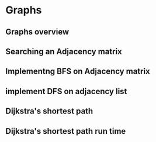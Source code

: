 # Graphs

## Graphs overview

## Searching an Adjacency matrix

## Implementng BFS on Adjacency matrix

## implement DFS on adjacency list

## Dijkstra's shortest path

## Dijkstra's shortest path run time

